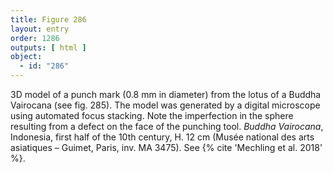 ```yaml
---
title: Figure 286
layout: entry
order: 1286
outputs: [ html ]
object:
  - id: "286"
---
```


3D model of a punch mark (0.8 mm in diameter) from the lotus of a Buddha Vairocana (see fig. 285). The model was generated by a digital microscope using automated focus stacking. Note the imperfection in the sphere resulting from a defect on the face of the punching tool. *Buddha Vairocana*, Indonesia, first half of the 10th century, H. 12 cm (Musée national des arts asiatiques – Guimet, Paris, inv. MA 3475). See {% cite 'Mechling et al. 2018' %}.
